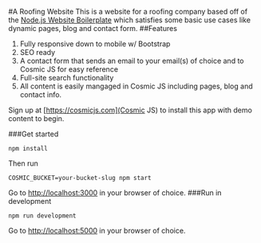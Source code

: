 #A Roofing Website
This is a website for a roofing company based off of the [Node.js Website Boilerplate](https://github.com/cosmicjs/nodejs-website-boilerplate) which satisfies some basic use cases like dynamic pages, blog and contact form.
##Features
1. Fully responsive down to mobile w/ Bootstrap<br />
2. SEO ready<br />
3. A contact form that sends an email to your email(s) of choice and to Cosmic JS for easy reference<br />
4. Full-site search functionality<br />
5. All content is easily mangaged in Cosmic JS including pages, blog and contact info.

Sign up at [https://cosmicjs.com](Cosmic JS) to install this app with demo content to begin.

###Get started
```
npm install
```
Then run 
```
COSMIC_BUCKET=your-bucket-slug npm start
```
Go to [http://localhost:3000](http://localhost:3000) in your browser of choice.
###Run in development
```
npm run development
```
Go to [http://localhost:5000](http://localhost:5000) in your browser of choice.